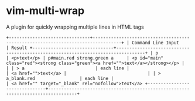 # vim-multi-wrap
A plugin for quickly wrapping multiple lines in HTML tags

``
+-------------------------------+---------------------------------------------------------------------------------+
| Command Line Input            | Result
+-------------------------------+---------------------------------------------------------------------------------+
| p                             | <p>text</p>
| p#main.red strong.green a     | <p id="main" class="red"><strong class="green"><a href="">text</a></strong></p>
|                               |
| > a                           | each line
|                               | <a href="">text</a>
|                               |
| > a_blank.red                 | each line
|                               | <a href="" target="_blank" rel="nofollow">text</a>
+-------------------------------+---------------------------------------------------------------------------------+
``
